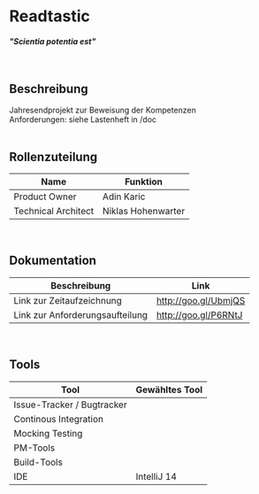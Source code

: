 # Readtastic
#### *"Scientia potentia est"*

<br />

## Beschreibung

Jahresendprojekt zur Beweisung der Kompetenzen<br />
Anforderungen: siehe Lastenheft in /doc<br /><br />

## Rollenzuteilung

|Name|Funktion|
|---|---|
|Product Owner|Adin Karic|
|Technical Architect|Niklas Hohenwarter|

<br />

## Dokumentation

|Beschreibung|Link|
|---|---|
|Link zur Zeitaufzeichnung|http://goo.gl/UbmjQS|
|Link zur Anforderungsaufteilung|http://goo.gl/P6RNtJ|

<br />

## Tools

|Tool|Gewähltes Tool|
|---|---|
|Issue-Tracker / Bugtracker||
|Continous Integration||
|Mocking Testing||
|PM-Tools||
|Build-Tools||
|IDE|IntelliJ 14|
